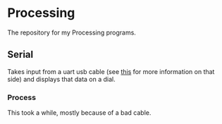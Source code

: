 # Processing
The repository for my Processing programs.
## Serial
Takes input from a uart usb cable (see [this](https://github.com/sshanks49/circuitpy#toprocessing) for more information on that side) and displays that data on a dial.
### Process
This took a while, mostly because of a bad cable.
